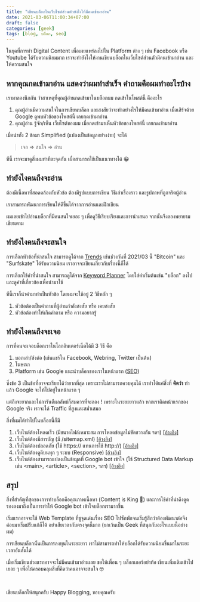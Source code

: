 ```yaml
---
title: "เขียนบล็อกในเว็บไซต์ส่วนตัวยังไงให้มีคนเข้ามาอ่าน"
date: 2021-03-06T11:00:34+07:00
draft: false
categories: [geek]
tags: [blog, บล็อก, seo]
---
```


ในยุคที่การทำ Digital Content เพื่อเผยแพร่ลงไปใน Platform ต่าง ๆ เช่น Facebook หรือ Youtube ได้รับความนิยมมาก เราจะทำยังไงให้งานเขียนบล็อกในเว็บไซต์ส่วนตัวมีคนเข้ามาอ่าน และ ให้ความสนใจ <!--more-->

## หากคุณกดเข้ามาอ่าน แสดงว่าผมทำสำเร็จ คำถามคือผมทำอะไรบ้าง

เรามาลองนึกกัน ว่าสาเหตุที่คุณผู้อ่านกดเข้ามาในบล็อกผม กดเข้าในโพสต์นี้ คืออะไร

1. คุณผู้อ่านมีความสนใจในการเขียนบล็อก และสงสัยว่าจะทำอย่างไรให้มีคนเข้ามาอ่าน เมื่อเสิร์จด้วย Google ดูพบหัวข้อของโพสต์นี้ เลยกดเข้ามาอ่าน
2. คุณผู้อ่าน รู้จัก/เห็น เว็บไซต์ของผม เมื่อกดเข้ามาเห็นหัวข้อของโพสต์นี้ เลยกดเข้ามาอ่าน

เมื่อนำทั้ง 2 ข้อมา Simplified (แปลงเป็นข้อมูลอย่างง่าย) จะได้

> เจอ => สนใจ => อ่าน

ทีนี้ เราจะมาดูสิ่งผมทำทีละจุดกัน เผื่อสามารถใช้เป็นแนวทางได้ 😀

## ทำยังไงคนถึงจะอ่าน

ต้องมีเนื้อหาที่สอดคล้องกับหัวข้อ ต้องมีรูปแบบการเขียน วิธีเล่าเรื่องราว และรูปภาพที่ถูกจริตผู้อ่าน

เราสามารถพัฒนาการเขียนให้ดีขึ้นได้จากการอ่านและฝึกเขียน

ผมเลยเข้าไปอ่านบล็อกที่มีคนสนใจเยอะ ๆ เพื่อดูวิธีเรียบเรียงและการนำเสนอ จากนั้นจึงลองพยายามเขียนตาม

## ทำยังไงคนถึงจะสนใจ

การเลือกหัวข้อที่น่าสนใจ สามารถดูได้จาก [Trends](https://trends.google.com/trends) เช่นช่วงวันที่ 2021/03 นี้ "Bitcoin" และ "Surfskate" ได้รับความนิยม เราอาจจะเขียนเกี่ยวกับเรื่องนี้ก็ได้

การเลือกใช้คำที่น่าสนใจ สามารถดูได้จาก [Keyword Planner](https://ads.google.com/home/tools/keyword-planner) โดยใส่คำเริ่มต้นเช่น "บล็อก" ลงไปและดูคำที่เกี่ยวข้องเพื่อนำมาใช้

ทีนี้เราก็นำคำมาทำเป็นหัวข้อ โดยผมจะใช้อยู่ 2 วิธีหลัก ๆ

1. หัวข้อต้องเป็นคำถามที่ผู้อ่านกำลังสงสัย หรือ เคยสงสัย
2. หัวข้อต้องทำให้เกิดคำถาม หรือ ความอยากรู้

## ทำยังไงคนถึงจะเจอ

การที่คนจะเจอบล็อกเราในโลกอินเตอร์เน็ตได้มี 3 วิธี คือ

1. บอกเล่า/ส่งต่อ (เช่นแชร์ใน Facebook, Webring, Twitter เป็นต้น)
2. โฆษณา
3. Platform เช่น Google แนะนำบล็อกของเราในหน้าแรก ([SEO](https://developers.google.com/search/docs/beginner/seo-starter-guide))

ซึ่งข้อ 3 เป็นข้อที่อาจจะเรียกได้ว่ายากที่สุด เพราะเราไม่สามารถควบคุมได้ เราทำได้แค่สิ่งที่ **คิดว่า** ทำแล้ว Google จะให้ไปอยู่ในหน้าแรก ๆ

แต่ถึงจะยากและไม่การันตีผลลัพธ์ก็สมควรที่จะลอง ! เพราะในระยะยาวแล้ว หากเราติดหน้าแรกของ Google จริง เราจะได้ Traffic ที่สูงและสม่ำเสมอ

สิ่งที่ผมได้ทำไปในบล็อกนี้ก็มี

1. เว็บไซต์ต้องโหลดเร็ว (มีขนาดไฟล์เหมาะสม การโหลดข้อมูลไม่ขัดขวางกัน ฯลฯ) [[อ้างอิง]](https://developers.google.com/web/updates/2018/07/search-ads-speed)
2. เว็บไซต์ต้องมีสารบัญ (มี /sitemap.xml) [[อ้างอิง]](https://developers.google.com/search/docs/advanced/sitemaps/overview)
3. เว็บไซต์ต้องปลอดภัย (ใช้ https:// แทนการใช้ http://) [[อ้างอิง]](https://developers.google.com/search/blog/2014/08/https-as-ranking-signal)
4. เว็บไซต์ต้องดูดีบนทุก ๆ ระบบ (Responsive) [[อ้างอิง]](https://developers.google.com/search/mobile-sites/mobile-first-indexing)
5. เว็บไซต์ต้องสามารถแปลงเป็นข้อมูลที่ Google bot เข้าใจ (ใช้ Structured Data Markup เช่น \<main\>, \<article\>, \<section\>, ฯลฯ) [[อ้างอิง]](https://developers.google.com/search/docs/beginner/seo-starter-guide#understand_your_content)

## สรุป

สิ่งที่สำคัญที่สุดของการทำบล็อกคือคุณภาพเนื้อหา (Content is King 👑) และการใช้คำที่น่าดึงดูด รองลงมาถึงเป็นการทำให้ Google bot เข้าใจบล็อกเรามากขึ้น

เริ่มแรกอาจจะใช้ Web Template ที่ชูจุดเด่นเรื่อง SEO ไปซักพักจนเริ่มรู้สึกว่าต้องพัฒนาต่อจึงค่อยมาเริ่มปรับแก้ก็ได้ อย่าเสียเวลากับตรงจุดนี้มาก (ยกเว้นเป็น Geek ที่สนุกกับอะไรแบบนี้อย่างผม)

การเขียนบล็อกนั้นเป็นการลงทุนในระยะยาว เราไม่สามารถทำให้บล็อกได้รับความนิยมขึ้นมาในระยะเวลาอันสั้นได้

เมื่อเริ่มเขียนช่วงแรกอาจจะไม่มีคนเข้ามาอ่านเลย ขอให้เพื่อน ๆ บล็อกเกอร์อย่าท้อ เขียนเพิ่มเติมเข้าไปเยอะ ๆ เพื่อให้ครอบคลุมสิ่งที่คิดว่าคนอาจจะสนใจ 🤓

&nbsp;

เขียนบล็อกให้สนุกครับ Happy Blogging, ขอบคุณครับ
